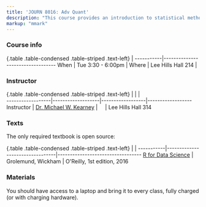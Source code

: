 ```yaml
---
title: 'JOURN 8016: Adv Quant'
description: "This course provides an introduction to statistical methods used in journalism/media-related social science research–analytical techniques include simple group comparisons, correlations, factor analysis, and linear models–and previews of several advanced statistical models and tools from data science. An introduction to R, an open source [and free] statistical computing environment used in the examples and assignments in this course, will also be provided."
markup: "mmark"
---
```



### Course info

{.table .table-condensed .table-striped .text-left}
 <span></span>     | <span></span>
-----------|----------------------------------
When       |  Tue 3:30 - 6:00pm        |
Where      | Lee Hills Hall 214  |   

### Instructor
{.table .table-condensed .table-striped .text-left}
<span></span>     | <span></span>     | <span></span>    | <span></span>         
------------------|-------------------|------------------|------------------
Instructor        | [Dr. Michael W. Kearney](https://mikewk.com/) | <a href="mailto:kearneymw@missouri.edu" title="email"><i class="fa fa-envelope"></i></a> &nbsp; <a href="https://github.com/mkearney" title="GitHub"><i class="fa fa-github"></i></a> &nbsp; <a href="https://twitter.com/kearneymw" title="Twitter"><i class="fa fa-twitter"></i></a> | Lee Hills Hall 314

### Texts

The only required textbook is open source:

{.table .table-condensed .table-striped .text-left}
 <span></span>     | <span></span> | <span></span> 
-----------|---------------------------------|----------------------------------
[R for Data Science](http://r4ds.had.co.nz/) | Grolemund, Wickham | O'Reilly, 1st edition, 2016

### Materials

You should have access to a laptop and bring it to every class, fully charged (or with charging hardware).

